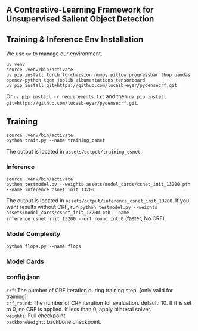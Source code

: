 ## A Contrastive-Learning Framework for Unsupervised Salient Object Detection

## Training & Inference Env Installation
We use `uv` to manage our environment.
```shell
uv venv
source .venv/bin/activate
uv pip install torch torchvision numpy pillow progressbar thop pandas opencv-python tqdm joblib albumentations tensorboard
uv pip install git+https://github.com/lucasb-eyer/pydensecrf.git
```
Or `uv pip install -r requirements.txt` and then `uv pip install git+https://github.com/lucasb-eyer/pydensecrf.git`.

## Training
```shell
source .venv/bin/activate
python train.py --name training_csnet
```
The output is located in `assets/output/training_csnet`. 

### Inference
```shell
source .venv/bin/activate
python testmodel.py --weights assets/model_cards/csnet_init_13200.pth --name inference_csnet_init_13200
```
The output is located in `assets/output/inference_csnet_init_13200`. If you want results without CRF, run `python testmodel.py --weights assets/model_cards/csnet_init_13200.pth --name inference_csnet_init_13200 --crf_round int:0` (faster, No CRF).

### Model Complexity
```shell
python flops.py --name flops
```

### Model Cards

### config.json
`crf`: The number of CRF iteration during training step. [only valid for training]  
`crf_round`: The number of CRF iteration for evaluation. default: 10. If it is set to 0, no CRF is applied. If less than 0, apply bilateral solver.  
`weights`: Full checkpoint.  
`backboneWeight`: backbone checkpoint. 

